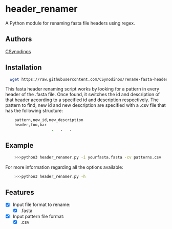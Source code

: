 # header_renamer
A Python module for renaming fasta file headers using regex.

## Authors
[CSynodinos](https://github.com/CSynodinos)

## Installation

```bash
  wget https://raw.githubusercontent.com/CSynodinos/rename-fasta-headers/master/header_renamer.py
```

This fasta header renaming script works by looking for a pattern in every header of the .fasta file.
Once found, it switches the id and description of that header according to a specified id and description
respectively. The pattern to find, new id and new description are specified with a .csv file that has the following
structure:
```bash
    pattern,new_id,new_description
    header,foo,bar
                    .   .   .
```

## Example
```bash
    >>>python3 header_renamer.py -i yourfasta.fasta -cv patterns.csv  
```

For more information regarding all the options available:
```bash
    >>>python3 header_renamer.py -h
```

## Features

- [x] Input file format to rename:
    - [x] .fasta

- [x] Input pattern file format:
    - [x] .csv
